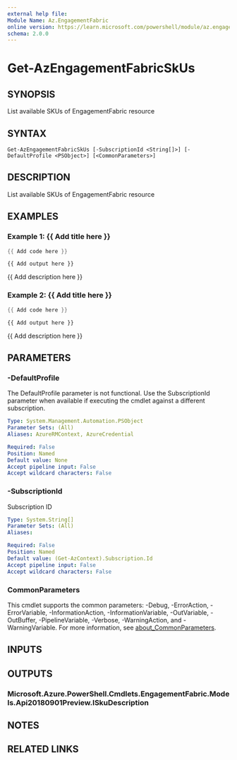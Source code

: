 ```yaml
---
external help file:
Module Name: Az.EngagementFabric
online version: https://learn.microsoft.com/powershell/module/az.engagementfabric/get-azengagementfabricskus
schema: 2.0.0
---
```


# Get-AzEngagementFabricSkUs

## SYNOPSIS
List available SKUs of EngagementFabric resource

## SYNTAX

```
Get-AzEngagementFabricSkUs [-SubscriptionId <String[]>] [-DefaultProfile <PSObject>] [<CommonParameters>]
```

## DESCRIPTION
List available SKUs of EngagementFabric resource

## EXAMPLES

### Example 1: {{ Add title here }}
```powershell
{{ Add code here }}
```

```output
{{ Add output here }}
```

{{ Add description here }}

### Example 2: {{ Add title here }}
```powershell
{{ Add code here }}
```

```output
{{ Add output here }}
```

{{ Add description here }}

## PARAMETERS

### -DefaultProfile
The DefaultProfile parameter is not functional.
Use the SubscriptionId parameter when available if executing the cmdlet against a different subscription.

```yaml
Type: System.Management.Automation.PSObject
Parameter Sets: (All)
Aliases: AzureRMContext, AzureCredential

Required: False
Position: Named
Default value: None
Accept pipeline input: False
Accept wildcard characters: False
```

### -SubscriptionId
Subscription ID

```yaml
Type: System.String[]
Parameter Sets: (All)
Aliases:

Required: False
Position: Named
Default value: (Get-AzContext).Subscription.Id
Accept pipeline input: False
Accept wildcard characters: False
```

### CommonParameters
This cmdlet supports the common parameters: -Debug, -ErrorAction, -ErrorVariable, -InformationAction, -InformationVariable, -OutVariable, -OutBuffer, -PipelineVariable, -Verbose, -WarningAction, and -WarningVariable. For more information, see [about_CommonParameters](http://go.microsoft.com/fwlink/?LinkID=113216).

## INPUTS

## OUTPUTS

### Microsoft.Azure.PowerShell.Cmdlets.EngagementFabric.Models.Api20180901Preview.ISkuDescription

## NOTES

## RELATED LINKS

